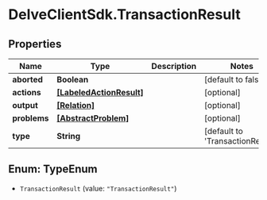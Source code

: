 # DelveClientSdk.TransactionResult

## Properties

Name | Type | Description | Notes
------------ | ------------- | ------------- | -------------
**aborted** | **Boolean** |  | [default to false]
**actions** | [**[LabeledActionResult]**](LabeledActionResult.md) |  | [optional] 
**output** | [**[Relation]**](Relation.md) |  | [optional] 
**problems** | [**[AbstractProblem]**](AbstractProblem.md) |  | [optional] 
**type** | **String** |  | [default to &#39;TransactionResult&#39;]



## Enum: TypeEnum


* `TransactionResult` (value: `"TransactionResult"`)




